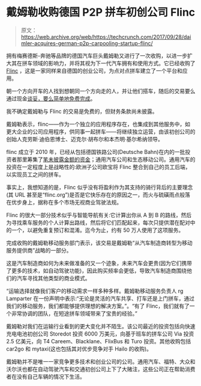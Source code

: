 # 戴姆勒收购德国 P2P 拼车初创公司 Flinc 

> 原文：<https://web.archive.org/web/https://techcrunch.com/2017/09/28/daimler-acquires-german-p2p-carpooling-startup-flinc/>

拥有梅赛德斯-奔驰等品牌的德国汽车巨头戴姆勒又进行了一次收购，以进一步扩大其在拼车领域的影响力，并将其视为下一代汽车拥有和使用方式。它已经收购了 [Flinc](https://web.archive.org/web/20230108225725/http://flinc.org/) ，这是一家同样来自德国的创业公司，为点对点拼车建立了一个平台和应用。

朝一个方向开车的人找到想朝同一个方向走的人，并让他们搭车，随后的交易要么通过现金[谈妥，要么简单地免费完成](https://web.archive.org/web/20230108225725/https://support.flinc.org/hc/en-us/articles/207923597-What-does-flinc-cost-)。

我不确定戴姆勒与 Flinc 的交易是免费的，但财务条款尚未披露。

戴姆勒表示，flinc——作为一个独立的应用程序存在，也集成到其他服务中，如更大企业的公司应用程序，供同事一起拼车——将继续独立运营，由该初创公司的创始人克劳斯·迪伯恩博士、迈克尔·胡布尔和本杰明·基尔希纳领导。

flinc 成立于 2010 年，已经从包括德国铁路公司(Deutsche Bahn)在内的一批投资者那里筹集了[笔未披露金额的资金](https://web.archive.org/web/20230108225725/https://www.crunchbase.com/organization/flinc#/entity)；通用汽车公司和生态移动公司。通用汽车的投资在一定程度上是战略性的:欧洲子公司欧宝将 Flinc 整合到自己的员工后端，以实现员工之间的拼车。

事实上，我想知道的是，Flinc 似乎没有将盈利作为其支持的骑行背后的主要理念(其 URL 甚至是“flinc.org”)是否是它快乐存在的原因之一，而火与硫磺雨点般落在优步身上，据称在多个市场无视商业驾驶法规。

Flinc 的很大一部分技术似乎与智能导航有关:它计算出你从 A 到 B 的路线，然后为寻找乘车服务的个人计算出路线，然后将它们匹配起来，每次只提供潜在配对中的一个，以避免重复预订和混淆。迄今为止，约有 50 万人使用了这项服务。

完成收购的戴姆勒移动服务部门表示，该交易是戴姆勒“从汽车制造商转型为移动服务提供商”战略的一部分。

这是汽车制造商如何为未来做准备的又一个迹象，未来汽车会更贵(因为它们携带了更多的技术，如自动驾驶功能)，因此购买频率会更低，导致汽车制造商围绕他们的汽车寻找其他类型的商业模式。

“运输选择就像我们客户的移动需求一样多种多样。戴姆勒移动服务负责人 rg Lamparter 在一份声明中表示:“无论是灵活的汽车共享、打车还是上门拼车，通过我们的移动服务，我们都能够提供理想的解决方案。”。“有了 Flinc，我们就有了一个非常协调的团队，在短途拼车领域带来了宝贵的经验。”

戴姆勒对我们在运输行业看到的更大变化并不陌生。该公司最近的投资包括向快速充电电池初创公司 Storedot 投资 6000 万美元，向基于班车的拼车公司 Via 投资 2.5 亿美元，向 T4 Careem、Blacklane、FlixBus 和 Turo 投资。其他收购包括 car2go 和 mytaxi(这也包括其对优步竞争对手 Hailo 的收购)。

戴姆勒并不是唯一一家竞争更多技术和创业公司的公司。通用汽车、福特、大众和沃尔沃也都在自动驾驶汽车和交通初创公司上下了大赌注，这些公司正在帮助消费者在没有自己车辆的情况下生活。